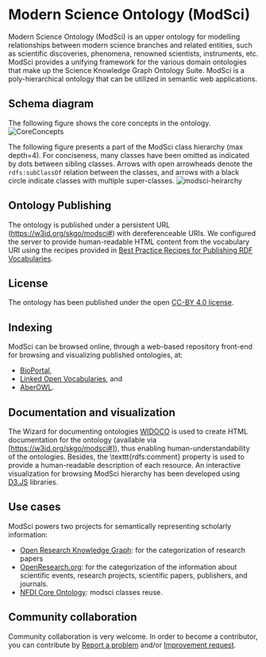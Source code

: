 # Modern Science Ontology (ModSci)
Modern Science Ontology (ModSci) is an upper ontology for modelling relationships between modern science branches and related entities, such as scientific discoveries, phenomena, renowned scientists, instruments, etc. 
ModSci provides a unifying framework for the various domain ontologies that make up the Science Knowledge Graph Ontology Suite. 
ModSci is a poly-hierarchical ontology that can be utilized in semantic web applications. 

## Schema diagram
The following figure shows the core concepts in the ontology.
![CoreConcepts](https://user-images.githubusercontent.com/21238109/217017331-cdea8663-4c83-4a4f-8930-69114e2d218d.png)

The following figure presents a part of the ModSci class hierarchy (max depth=4). For conciseness, many classes have been omitted as indicated by dots between sibling classes. Arrows with open arrowheads denote the `rdfs:subClassOf` relation between the classes, and arrows with a black circle indicate classes with multiple super-classes.
![modsci-heirarchy](https://user-images.githubusercontent.com/21238109/217018589-974e45dc-80e5-48bd-971e-055c48fb30b6.png)

## Ontology Publishing
The ontology is published under a persistent URL (https://w3id.org/skgo/modsci#) with dereferenceable URIs. 
We configured the server to provide human-readable HTML content from the vocabulary URI using the recipes provided in [Best Practice Recipes for Publishing RDF Vocabularies](https://www.w3.org/TR/swbp-vocab-pub/).

## License
The ontology has been published under the open [CC-BY 4.0 license](https://creativecommons.org/licenses/by/4.0/).

## Indexing
ModSci can be browsed online, through a web-based repository front-end for browsing and visualizing published ontologies, at:
 - [BioPortal](http://bioportal.bioontology.org/ontologies/MODSCI), 
 - [Linked Open Vocabularies](https://lov.linkeddata.es/dataset/lov/vocabs/modsci), and 
 - [AberOWL](http://aber-owl.net/ontology/ModSci/).
 

## Documentation and visualization
The Wizard for documenting ontologies [WIDOCO](https://github.com/dgarijo/Widoco) is used to create HTML documentation for the ontology (available via [https://w3id.org/skgo/modsci#]), thus enabling human-understandability of the ontologies.
Besides, the \texttt{rdfs:comment} property is used to provide a human-readable description of each resource. 
An interactive visualization for browsing ModSci hierarchy has been developed using [D3.JS](https://d3js.org/) libraries.

## Use cases
ModSci powers two projects for semantically representing scholarly information: 
- [Open Research Knowledge Graph](https://www.orkg.org/orkg/): for the categorization of research papers 
- [OpenResearch.org](https://www.openresearch.org/wiki/Main_Page): for the categorization of the information about scientific events, research projects, scientific papers, publishers, and journals.
- [NFDI Core Ontology](https://github.com/ISE-FIZKarlsruhe/nfdicore/tree/v1.0.0): modsci classes reuse.

## Community collaboration
Community collaboration is very welcome. In order to become a contributor, you can contribute by [Report a problem](https://github.com/saidfathalla/Science-knowledge-graph-ontologies/issues/new?assignees=&labels=bug&template=Report_a_Problem.md&title=%5BProblem%5D) and/or [Improvement request](https://github.com/saidfathalla/Science-knowledge-graph-ontologies/issues/new?assignees=&labels=documentation%2C+enhancement&template=improvement-request.md&title=%5BImprovement%5D).
